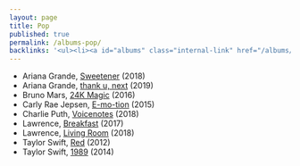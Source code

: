 ```yaml
---
layout: page
title: Pop
published: true
permalink: /albums-pop/
backlinks: '<ul><li><a id="albums" class="internal-link" href="/albums/">Albums</a></li></ul>'
---
```


* Ariana Grande, [Sweetener](https://open.spotify.com/album/3tx8gQqWbGwqIGZHqDNrGe?si=6xvWhskRRuazlpDxrxadcw) (2018)
* Ariana Grande, [thank u, next](https://open.spotify.com/album/2fYhqwDWXjbpjaIJPEfKFw?si=8E4dGAGSS9ecJ-e0SW4cOQ) (2019)
* Bruno Mars, [24K Magic](https://open.spotify.com/album/4PgleR09JVnm3zY1fW3XBA?si=yBTR8ZfkQIWgyqXlDshrOQ) (2016)
* Carly Rae Jepsen, [E-mo-tion](https://open.spotify.com/album/09qAJ8LMsiil5IixKRjYGJ?si=g8jgSG5UQoOv6LQ9rF2ecg) (2015)
* Charlie Puth, [Voicenotes](https://open.spotify.com/album/0mZIUXje90JtHxPNzWsJNR?si=jHhJILksQjy0Njo_uhShhg) (2018)
* Lawrence, [Breakfast](https://open.spotify.com/album/7zRCJCgUmYNYZvTJDTRItd?si=HBZFeL9yT_W4qMEZ7ilP-A) (2017)
* Lawrence, [Living Room](https://open.spotify.com/album/0cI6FYd7CETgvwLQ8j7Y8P?si=n-qOt321Qqq74bvYuqcj8w) (2018)
* Taylor Swift, [Red](https://open.spotify.com/album/1EoDsNmgTLtmwe1BDAVxV5?si=7UXR3R7EQo6Sco_6ayB_yg) (2012)
* Taylor Swift, [1989](https://open.spotify.com/album/2QJmrSgbdM35R67eoGQo4j?si=N1PXyVhFROCCpiYUuFnOJw) (2014)
